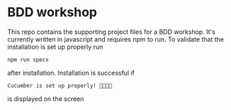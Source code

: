 BDD workshop
============

This repo contains the supporting project files for a BDD workshop. It's currently written in javascript and requires
npm to run. To validate that the installation is set up properly run 
  
    npm run specs 

after installation. Installation is successful if
  
    Cucumber is set up properly! 🎉🎉🎉🎉

is displayed on the screen
